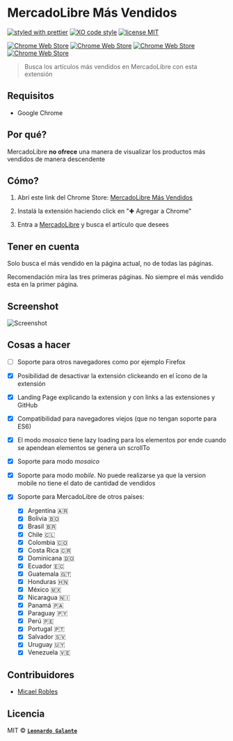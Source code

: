# MercadoLibre Más Vendidos 
[![styled with prettier](https://img.shields.io/badge/styled_with-prettier-ff69b4.svg)](https://github.com/prettier/prettier) [![XO code style](https://img.shields.io/badge/code_style-XO-5ed9c7.svg)](https://github.com/sindresorhus/xo) [![license MIT](https://img.shields.io/badge/license-MIT-blue.svg)](https://opensource.org/licenses/MIT) 

[![Chrome Web Store](https://img.shields.io/badge/chrome%20web%20store-v1.0.0-blue.svg)](https://chrome.google.com/webstore/detail/mercadolibre-m%C3%A1s-vendidos/ecmfdhafogloeacbceakgefanbkocdhk)
[![Chrome Web Store](https://img.shields.io/badge/downloads-606-green.svg)](https://chrome.google.com/webstore/detail/mercadolibre-m%C3%A1s-vendidos/ecmfdhafogloeacbceakgefanbkocdhk)
[![Chrome Web Store](https://img.shields.io/redmine/plugin/stars/redmine_xlsx_format_issue_exporter.svg)](https://chrome.google.com/webstore/detail/mercadolibre-m%C3%A1s-vendidos/ecmfdhafogloeacbceakgefanbkocdhk/reviews)
[![Chrome Web Store](https://img.shields.io/badge/rating%20count-16%20total-yellowgreen.svg)](https://chrome.google.com/webstore/detail/mercadolibre-m%C3%A1s-vendidos/ecmfdhafogloeacbceakgefanbkocdhk/reviews)

> Busca los artículos más vendidos en MercadoLibre con esta extensión

## Requisitos
* Google Chrome

## Por qué?
MercadoLibre **no ofrece** una manera de visualizar los productos más vendidos de manera descendente

## Cómo?
1. Abrí este link del Chrome Store: [MercadoLibre Más Vendidos](https://chrome.google.com/webstore/detail/mercadolibre-m%C3%A1s-vendido/ecmfdhafogloeacbceakgefanbkocdhk)

2. Instalá la extensión haciendo click en "✚ Agregar a Chrome"

3. Entra a [MercadoLibre](http://www.mercadolibre.com.ar) y busca el artículo que desees

## Tener en cuenta
Solo busca el más vendido en la página actual, no de todas las páginas. 

Recomendación mira las tres primeras páginas. No siempre el más vendido esta en la primer página.

## Screenshot
![Screenshot](https://image.ibb.co/hB7ZtQ/screenshot.png "Screenshot")

## Cosas a hacer
* [ ] Soporte para otros navegadores como por ejemplo Firefox

* [x] Posibilidad de desactivar la extensión clickeando en el īcono de la extensión

* [x] Landing Page explicando la extension y con links a las extensiones y GitHub

* [x] Compatibilidad para navegadores viejos (que no tengan soporte para ES6)

* [x] El modo _mosaico_ tiene lazy loading para los elementos por ende cuando se apendean elementos se genera un scrollTo

* [x] Soporte para modo _mosaico_

* [x] Soporte para modo _mobile_. No puede realizarse ya que la version mobile no tiene el dato de cantidad de vendidos

* [x] Soporte para MercadoLibre de otros países:
  * [x] Argentina 🇦🇷
  * [x] Bolivia 🇧🇴
  * [x] Brasil 🇧🇷
  * [x] Chile 🇨🇱
  * [x] Colombia 🇨🇴
  * [x] Costa Rica 🇨🇷
  * [x] Dominicana 🇩🇴
  * [x] Ecuador 🇪🇨
  * [x] Guatemala 🇬🇹
  * [x] Honduras 🇭🇳
  * [x] México 🇲🇽
  * [x] Nicaragua 🇳🇮
  * [x] Panamá 🇵🇦
  * [x] Paraguay 🇵🇾
  * [x] Perú 🇵🇪
  * [x] Portugal 🇵🇹
  * [x] Salvador 🇸🇻
  * [x] Uruguay 🇺🇾
  * [x] Venezuela 🇻🇪

## Contribuidores
* [Micael Robles](https://github.com/erosilk)

## Licencia

MIT © **[`Leonardo Galante`](https://leonardogalante.com)**
